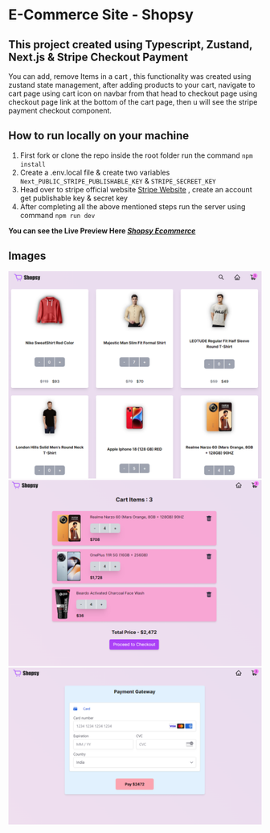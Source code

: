 # E-Commerce Site - Shopsy

## This project created using Typescript, Zustand, Next.js & Stripe Checkout Payment

You can add, remove Items in a cart , this functionality was created using zustand state management, after adding products to your cart, navigate to cart page using cart icon on navbar from that head to checkout page using checkout page link at the bottom of the cart page, then u will see the stripe payment checkout component.

## How to run locally on your machine

1. First fork or clone the repo inside the root folder run the command `npm install`
2. Create a .env.local file & create two variables `Next_PUBLIC_STRIPE_PUBLISHABLE_KEY` & `STRIPE_SECREET_KEY`
3. Head over to stripe official website [Stripe Website](https://stripe.com/en-in) , create an account get publishable key & secret key
4. After completing all the above mentioned steps run the server using command `npm run dev`

**You can see the Live Preview Here _[Shopsy Ecommerce](https://ecommerce-store-in-ts-next-js.vercel.app/)_**

## Images

![Home Page](/public/home-page.png)
![Cart Page](/public/cart-page.png)
![Checkout Page](/public/checkout-page.png)
